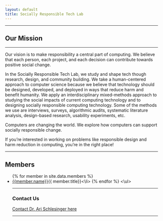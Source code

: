 ```yaml
---
layout: default
title: Socially Responsible Tech Lab
---
```

---

## Our Mission
---

Our vision is to make responsibility a central part of computing. We believe that each person, each project, and each decision can contribute towards positive social change. 

In the Socially Responsible Tech Lab, we study and shape tech though research, design, and community building. We take a human-centered approach to computer science because we believe that technology should be designed, developed, and deployed in ways that reduce harm and benefit humanity. We apply an interdisciplinary mixed-methods approach to studying the social impacts of current computing technology and to designing socially responsible computing technology. Some of the methods we use are interviews, surveys, algorithmic audits, systematic literature analysis, design-based research, usability experiments, etc. 

Computers are changing the world. We explore how computers can support socially responsible change.

If you’re interested in working on problems like responsible design and harm reduction in computing, you’re in the right place! 

***


## Members
<ul>
    {% for member in site.data.members %}
    <li><a href="mailto:{{member.email}}">{{member.name}}</a>{{ member.title}}<\li>    
    {% endfor %}
<\ul>

***

### Contact Us

<a href="mailto:ari.schlesinger@uga.edu" target="_blank" aria-label="ari.schlesinger@uga.edu">Contact Dr. Ari Schlesinger here</a>

***
